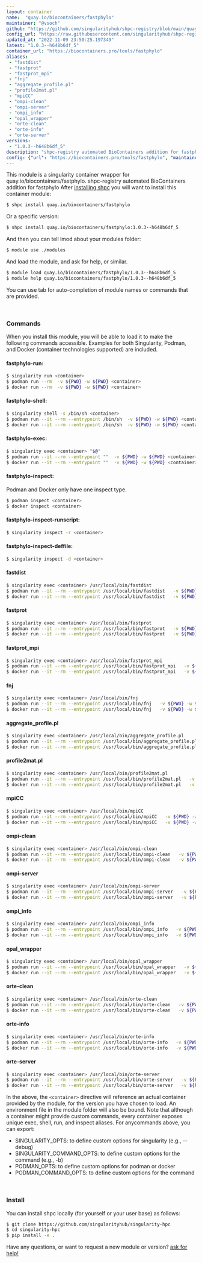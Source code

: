 ```yaml
---
layout: container
name:  "quay.io/biocontainers/fastphylo"
maintainer: "@vsoch"
github: "https://github.com/singularityhub/shpc-registry/blob/main/quay.io/biocontainers/fastphylo/container.yaml"
config_url: "https://raw.githubusercontent.com/singularityhub/shpc-registry/main/quay.io/biocontainers/fastphylo/container.yaml"
updated_at: "2022-11-09 23:50:25.197349"
latest: "1.0.3--h648b6df_5"
container_url: "https://biocontainers.pro/tools/fastphylo"
aliases:
 - "fastdist"
 - "fastprot"
 - "fastprot_mpi"
 - "fnj"
 - "aggregate_profile.pl"
 - "profile2mat.pl"
 - "mpiCC"
 - "ompi-clean"
 - "ompi-server"
 - "ompi_info"
 - "opal_wrapper"
 - "orte-clean"
 - "orte-info"
 - "orte-server"
versions:
 - "1.0.3--h648b6df_5"
description: "shpc-registry automated BioContainers addition for fastphylo"
config: {"url": "https://biocontainers.pro/tools/fastphylo", "maintainer": "@vsoch", "description": "shpc-registry automated BioContainers addition for fastphylo", "latest": {"1.0.3--h648b6df_5": "sha256:6e9756acdd3d68fdc034a4fe7dece58dc23c8c78d41fb1661c11aa794a33a130"}, "tags": {"1.0.3--h648b6df_5": "sha256:6e9756acdd3d68fdc034a4fe7dece58dc23c8c78d41fb1661c11aa794a33a130"}, "docker": "quay.io/biocontainers/fastphylo", "aliases": {"fastdist": "/usr/local/bin/fastdist", "fastprot": "/usr/local/bin/fastprot", "fastprot_mpi": "/usr/local/bin/fastprot_mpi", "fnj": "/usr/local/bin/fnj", "aggregate_profile.pl": "/usr/local/bin/aggregate_profile.pl", "profile2mat.pl": "/usr/local/bin/profile2mat.pl", "mpiCC": "/usr/local/bin/mpiCC", "ompi-clean": "/usr/local/bin/ompi-clean", "ompi-server": "/usr/local/bin/ompi-server", "ompi_info": "/usr/local/bin/ompi_info", "opal_wrapper": "/usr/local/bin/opal_wrapper", "orte-clean": "/usr/local/bin/orte-clean", "orte-info": "/usr/local/bin/orte-info", "orte-server": "/usr/local/bin/orte-server"}}
---
```


This module is a singularity container wrapper for quay.io/biocontainers/fastphylo.
shpc-registry automated BioContainers addition for fastphylo
After [installing shpc](#install) you will want to install this container module:


```bash
$ shpc install quay.io/biocontainers/fastphylo
```

Or a specific version:

```bash
$ shpc install quay.io/biocontainers/fastphylo:1.0.3--h648b6df_5
```

And then you can tell lmod about your modules folder:

```bash
$ module use ./modules
```

And load the module, and ask for help, or similar.

```bash
$ module load quay.io/biocontainers/fastphylo/1.0.3--h648b6df_5
$ module help quay.io/biocontainers/fastphylo/1.0.3--h648b6df_5
```

You can use tab for auto-completion of module names or commands that are provided.

<br>

### Commands

When you install this module, you will be able to load it to make the following commands accessible.
Examples for both Singularity, Podman, and Docker (container technologies supported) are included.

#### fastphylo-run:

```bash
$ singularity run <container>
$ podman run --rm  -v ${PWD} -w ${PWD} <container>
$ docker run --rm  -v ${PWD} -w ${PWD} <container>
```

#### fastphylo-shell:

```bash
$ singularity shell -s /bin/sh <container>
$ podman run --it --rm --entrypoint /bin/sh  -v ${PWD} -w ${PWD} <container>
$ docker run --it --rm --entrypoint /bin/sh  -v ${PWD} -w ${PWD} <container>
```

#### fastphylo-exec:

```bash
$ singularity exec <container> "$@"
$ podman run --it --rm --entrypoint ""  -v ${PWD} -w ${PWD} <container> "$@"
$ docker run --it --rm --entrypoint ""  -v ${PWD} -w ${PWD} <container> "$@"
```

#### fastphylo-inspect:

Podman and Docker only have one inspect type.

```bash
$ podman inspect <container>
$ docker inspect <container>
```

#### fastphylo-inspect-runscript:

```bash
$ singularity inspect -r <container>
```

#### fastphylo-inspect-deffile:

```bash
$ singularity inspect -d <container>
```


#### fastdist

```bash
$ singularity exec <container> /usr/local/bin/fastdist
$ podman run --it --rm --entrypoint /usr/local/bin/fastdist   -v ${PWD} -w ${PWD} <container> -c " $@"
$ docker run --it --rm --entrypoint /usr/local/bin/fastdist   -v ${PWD} -w ${PWD} <container> -c " $@"
```


#### fastprot

```bash
$ singularity exec <container> /usr/local/bin/fastprot
$ podman run --it --rm --entrypoint /usr/local/bin/fastprot   -v ${PWD} -w ${PWD} <container> -c " $@"
$ docker run --it --rm --entrypoint /usr/local/bin/fastprot   -v ${PWD} -w ${PWD} <container> -c " $@"
```


#### fastprot_mpi

```bash
$ singularity exec <container> /usr/local/bin/fastprot_mpi
$ podman run --it --rm --entrypoint /usr/local/bin/fastprot_mpi   -v ${PWD} -w ${PWD} <container> -c " $@"
$ docker run --it --rm --entrypoint /usr/local/bin/fastprot_mpi   -v ${PWD} -w ${PWD} <container> -c " $@"
```


#### fnj

```bash
$ singularity exec <container> /usr/local/bin/fnj
$ podman run --it --rm --entrypoint /usr/local/bin/fnj   -v ${PWD} -w ${PWD} <container> -c " $@"
$ docker run --it --rm --entrypoint /usr/local/bin/fnj   -v ${PWD} -w ${PWD} <container> -c " $@"
```


#### aggregate_profile.pl

```bash
$ singularity exec <container> /usr/local/bin/aggregate_profile.pl
$ podman run --it --rm --entrypoint /usr/local/bin/aggregate_profile.pl   -v ${PWD} -w ${PWD} <container> -c " $@"
$ docker run --it --rm --entrypoint /usr/local/bin/aggregate_profile.pl   -v ${PWD} -w ${PWD} <container> -c " $@"
```


#### profile2mat.pl

```bash
$ singularity exec <container> /usr/local/bin/profile2mat.pl
$ podman run --it --rm --entrypoint /usr/local/bin/profile2mat.pl   -v ${PWD} -w ${PWD} <container> -c " $@"
$ docker run --it --rm --entrypoint /usr/local/bin/profile2mat.pl   -v ${PWD} -w ${PWD} <container> -c " $@"
```


#### mpiCC

```bash
$ singularity exec <container> /usr/local/bin/mpiCC
$ podman run --it --rm --entrypoint /usr/local/bin/mpiCC   -v ${PWD} -w ${PWD} <container> -c " $@"
$ docker run --it --rm --entrypoint /usr/local/bin/mpiCC   -v ${PWD} -w ${PWD} <container> -c " $@"
```


#### ompi-clean

```bash
$ singularity exec <container> /usr/local/bin/ompi-clean
$ podman run --it --rm --entrypoint /usr/local/bin/ompi-clean   -v ${PWD} -w ${PWD} <container> -c " $@"
$ docker run --it --rm --entrypoint /usr/local/bin/ompi-clean   -v ${PWD} -w ${PWD} <container> -c " $@"
```


#### ompi-server

```bash
$ singularity exec <container> /usr/local/bin/ompi-server
$ podman run --it --rm --entrypoint /usr/local/bin/ompi-server   -v ${PWD} -w ${PWD} <container> -c " $@"
$ docker run --it --rm --entrypoint /usr/local/bin/ompi-server   -v ${PWD} -w ${PWD} <container> -c " $@"
```


#### ompi_info

```bash
$ singularity exec <container> /usr/local/bin/ompi_info
$ podman run --it --rm --entrypoint /usr/local/bin/ompi_info   -v ${PWD} -w ${PWD} <container> -c " $@"
$ docker run --it --rm --entrypoint /usr/local/bin/ompi_info   -v ${PWD} -w ${PWD} <container> -c " $@"
```


#### opal_wrapper

```bash
$ singularity exec <container> /usr/local/bin/opal_wrapper
$ podman run --it --rm --entrypoint /usr/local/bin/opal_wrapper   -v ${PWD} -w ${PWD} <container> -c " $@"
$ docker run --it --rm --entrypoint /usr/local/bin/opal_wrapper   -v ${PWD} -w ${PWD} <container> -c " $@"
```


#### orte-clean

```bash
$ singularity exec <container> /usr/local/bin/orte-clean
$ podman run --it --rm --entrypoint /usr/local/bin/orte-clean   -v ${PWD} -w ${PWD} <container> -c " $@"
$ docker run --it --rm --entrypoint /usr/local/bin/orte-clean   -v ${PWD} -w ${PWD} <container> -c " $@"
```


#### orte-info

```bash
$ singularity exec <container> /usr/local/bin/orte-info
$ podman run --it --rm --entrypoint /usr/local/bin/orte-info   -v ${PWD} -w ${PWD} <container> -c " $@"
$ docker run --it --rm --entrypoint /usr/local/bin/orte-info   -v ${PWD} -w ${PWD} <container> -c " $@"
```


#### orte-server

```bash
$ singularity exec <container> /usr/local/bin/orte-server
$ podman run --it --rm --entrypoint /usr/local/bin/orte-server   -v ${PWD} -w ${PWD} <container> -c " $@"
$ docker run --it --rm --entrypoint /usr/local/bin/orte-server   -v ${PWD} -w ${PWD} <container> -c " $@"
```



In the above, the `<container>` directive will reference an actual container provided
by the module, for the version you have chosen to load. An environment file in the
module folder will also be bound. Note that although a container
might provide custom commands, every container exposes unique exec, shell, run, and
inspect aliases. For anycommands above, you can export:

 - SINGULARITY_OPTS: to define custom options for singularity (e.g., --debug)
 - SINGULARITY_COMMAND_OPTS: to define custom options for the command (e.g., -b)
 - PODMAN_OPTS: to define custom options for podman or docker
 - PODMAN_COMMAND_OPTS: to define custom options for the command

<br>

### Install

You can install shpc locally (for yourself or your user base) as follows:

```bash
$ git clone https://github.com/singularityhub/singularity-hpc
$ cd singularity-hpc
$ pip install -e .
```

Have any questions, or want to request a new module or version? [ask for help!](https://github.com/singularityhub/singularity-hpc/issues)